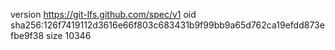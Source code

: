version https://git-lfs.github.com/spec/v1
oid sha256:126f7419112d3616e66f803c683431b9f99bb9a65d762ca19efdd873efbe9f38
size 10346
